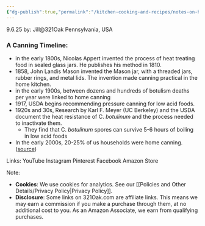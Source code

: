 ```yaml
---
{"dg-publish":true,"permalink":"/kitchen-cooking-and-recipes/notes-on-home-canning/a-brief-history-of-canning/","noteIcon":""}
---
```


9.6.25
by: Jill@321Oak
Pennsylvania, USA

### A Canning Timeline:

- in the early 1800s, Nicolas Appert invented the process of heat treating food in sealed glass jars. He publishes his method in 1810.
- 1858, John Landis Mason invented the Mason jar, with a threaded jars, rubber rings, and metal lids. The invention made canning practical in the home kitchen.
- in the early 1900s, between dozens and hundreds of botulism deaths per year were linked to home canning
- 1917, USDA begins recommending pressure canning for low acid foods. 
- 1920s and 30s, Research by Karl F. Meyer (UC Berkeley) and the USDA document the heat resistance of C. *botulinum* and the process needed to inactivate them. 
	- They find that C. *botulinum* spores can survive 5-6 hours of boiling in low acid foods
- In the early 2000s, 20-25% of us households were home canning. ([source](https://nchfp.uga.edu/papers/2007/canning_survey.html?utm_source=chatgpt.com))


Links:
YouTube
Instagram
Pinterest
Facebook
Amazon Store

Note:
- **Cookies**: We use cookies for analytics. See our [[Policies and Other Details/Privacy Policy\|Privacy Policy]].
- **Disclosure**: Some links on 321Oak.com are affiliate links. This means we may earn a commission if you make a purchase through them, at no additional cost to you. As an Amazon Associate, we earn from qualifying purchases.